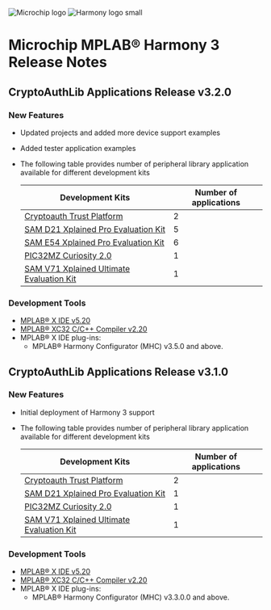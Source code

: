 ﻿![Microchip logo](https://raw.githubusercontent.com/wiki/Microchip-MPLAB-Harmony/Microchip-MPLAB-Harmony.github.io/images/microchip_logo.png)
![Harmony logo small](https://raw.githubusercontent.com/wiki/Microchip-MPLAB-Harmony/Microchip-MPLAB-Harmony.github.io/images/microchip_mplab_harmony_logo_small.png)

# Microchip MPLAB® Harmony 3 Release Notes

## CryptoAuthLib Applications Release v3.2.0
### New Features

* Updated projects and added more device support examples
* Added tester application examples

* The following table provides number of peripheral library application available for different development kits

    | Development Kits                                                                                                                               | Number of applications |
    | ---                                                                                                                                            | --- |
    | [Cryptoauth Trust Platform](https://www.microchip.com/Developmenttools/ProductDetails/DM320118)                                                | 2 |
    | [SAM D21 Xplained Pro Evaluation Kit](https://www.microchip.com/DevelopmentTools/ProductDetails.aspx?PartNO=ATSAMD21-XPRO)                     | 5 |
    | [SAM E54 Xplained Pro Evaluation Kit](https://www.microchip.com/DevelopmentTools/ProductDetails.aspx?PartNO=ATSAME54-XPRO)                     | 6 |
    | [PIC32MZ Curiosity 2.0](https://www.microchip.com/Developmenttools/ProductDetails/DM320209)                                                    | 1 |
    | [SAM V71 Xplained Ultimate Evaluation Kit](https://www.microchip.com/DevelopmentTools/ProductDetails/PartNO/ATSAMV71-XULT)                     | 1 |


### Development Tools

* [MPLAB® X IDE v5.20](https://www.microchip.com/mplab/mplab-x-ide)
* [MPLAB® XC32 C/C++ Compiler v2.20](https://www.microchip.com/mplab/compilers)
* MPLAB® X IDE plug-ins:
    * MPLAB® Harmony Configurator (MHC) v3.5.0 and above.


## CryptoAuthLib Applications Release v3.1.0
### New Features

* Initial deployment of Harmony 3 support

* The following table provides number of peripheral library application available for different development kits

    | Development Kits                                                                                                                               | Number of applications |
    | ---                                                                                                                                            | --- |
    | [Cryptoauth Trust Platform](https://www.microchip.com/Developmenttools/ProductDetails/DM320118)                                                | 2 |
    | [SAM D21 Xplained Pro Evaluation Kit](https://www.microchip.com/DevelopmentTools/ProductDetails.aspx?PartNO=ATSAMD21-XPRO)                     | 1 |
    | [PIC32MZ Curiosity 2.0](https://www.microchip.com/Developmenttools/ProductDetails/DM320209)                                                    | 1 |
    | [SAM V71 Xplained Ultimate Evaluation Kit](https://www.microchip.com/DevelopmentTools/ProductDetails/PartNO/ATSAMV71-XULT)                     | 1 |


### Development Tools

* [MPLAB® X IDE v5.20](https://www.microchip.com/mplab/mplab-x-ide)
* [MPLAB® XC32 C/C++ Compiler v2.20](https://www.microchip.com/mplab/compilers)
* MPLAB® X IDE plug-ins:
    * MPLAB® Harmony Configurator (MHC) v3.3.0.0 and above.
